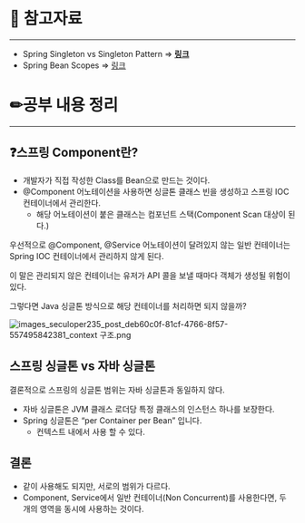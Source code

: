# 🔗 참고자료

---

- Spring Singleton vs Singleton Pattern ⇒ ****[링크](https://www.javadevjournal.com/spring/spring-singleton-vs-singleton-pattern/)****
- Spring Bean Scopes ⇒ [링크](https://www.javadevjournal.com/spring/spring-bean-scopes/)

# ✏공부 내용 정리

---

## ❓스프링 Component란?

- 개발자가 직접 작성한 Class를 Bean으로 만드는 것이다.
- @Component 어노테이션을 사용하면 싱글톤 클래스 빈을 생성하고 스프링 IOC 컨테이너에서 관리한다.
    - 해당 어노테이션이 붙은 클래스는 컴포넌트 스택(Component Scan 대상이 된다.)

우선적으로 @Component, @Service 어노테이션이 달려있지 않는 일반 컨테이너는 Spring IOC 컨테이너에서 관리하지 않게 된다.

이 말은 관리되지 않은 컨테이너는 유저가 API 콜을 보낼 때마다 객체가 생성될 위험이 있다.

그렇다면 Java 싱글톤 방식으로 해당 컨테이너를 처리하면 되지 않을까?

![images_seculoper235_post_deb60c0f-81cf-4766-8f57-557495842381_context 구조.png](https://s3-us-west-2.amazonaws.com/secure.notion-static.com/58fa4e09-26e9-4e91-9967-13490c87dfe2/images_seculoper235_post_deb60c0f-81cf-4766-8f57-557495842381_context_%EA%B5%AC%EC%A1%B0.png)

## 스프링 싱글톤 vs 자바 싱글톤

결론적으로 스프링의 싱글톤 범위는 자바 싱글톤과 동일하지 않다.

- 자바 싱글톤은 JVM 클래스 로더당 특정 클래스의 인스턴스 하나를 보장한다.
- Spring 싱글톤은 “per Container per Bean” 입니다.
    - 컨텍스트 내에서 사용 할 수 있다.

## 결론

- 같이 사용해도 되지만, 서로의 범위가 다르다.
- Component, Service에서 일반 컨테이너(Non Concurrent)를 사용한다면,
  두 개의 영역을 동시에 사용하는 것이다.
